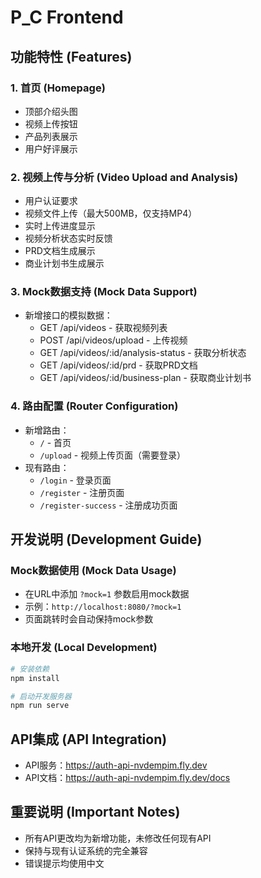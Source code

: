 # P_C Frontend

## 功能特性 (Features)

### 1. 首页 (Homepage)
- 顶部介绍头图
- 视频上传按钮
- 产品列表展示
- 用户好评展示

### 2. 视频上传与分析 (Video Upload and Analysis)
- 用户认证要求
- 视频文件上传（最大500MB，仅支持MP4）
- 实时上传进度显示
- 视频分析状态实时反馈
- PRD文档生成展示
- 商业计划书生成展示

### 3. Mock数据支持 (Mock Data Support)
- 新增接口的模拟数据：
  - GET /api/videos - 获取视频列表
  - POST /api/videos/upload - 上传视频
  - GET /api/videos/:id/analysis-status - 获取分析状态
  - GET /api/videos/:id/prd - 获取PRD文档
  - GET /api/videos/:id/business-plan - 获取商业计划书

### 4. 路由配置 (Router Configuration)
- 新增路由：
  - `/` - 首页
  - `/upload` - 视频上传页面（需要登录）
- 现有路由：
  - `/login` - 登录页面
  - `/register` - 注册页面
  - `/register-success` - 注册成功页面

## 开发说明 (Development Guide)

### Mock数据使用 (Mock Data Usage)
- 在URL中添加 `?mock=1` 参数启用mock数据
- 示例：`http://localhost:8080/?mock=1`
- 页面跳转时会自动保持mock参数

### 本地开发 (Local Development)
```bash
# 安装依赖
npm install

# 启动开发服务器
npm run serve
```

## API集成 (API Integration)
- API服务：https://auth-api-nvdempim.fly.dev
- API文档：https://auth-api-nvdempim.fly.dev/docs

## 重要说明 (Important Notes)
- 所有API更改均为新增功能，未修改任何现有API
- 保持与现有认证系统的完全兼容
- 错误提示均使用中文
